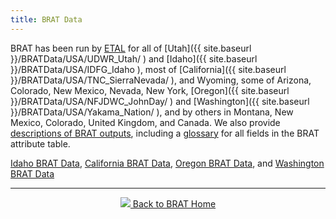 ```yaml
---
title: BRAT Data
---
```


BRAT has been run by [ETAL](http://etal.joewheaton.org/) for all of [Utah]({{ site.baseurl }}/BRATData/USA/UDWR_Utah/ ) and [Idaho]({{ site.baseurl }}/BRATData/USA/IDFG_Idaho ), most of [California]({{ site.baseurl }}/BRATData/USA/TNC_SierraNevada/ ), and Wyoming, some of Arizona, Colorado, New Mexico, Nevada, New York, [Oregon]({{ site.baseurl }}/BRATData/USA/NFJDWC_JohnDay/ ) and  [Washington]({{ site.baseurl }}/BRATData/USA/Yakama_Nation/ ), and by others in Montana, New Mexico, Colorado, United Kingdom, and Canada. We also provide [descriptions of BRAT outputs](/BRATData/Outputs), including a [glossary](BRATData/Outputs/Glossary.html) for all fields in the BRAT attribute table.  

[Idaho BRAT Data](https://usu.box.com/s/prdjqq7jcu7vp3gr255qx4fyob5cnph6),
[California BRAT Data](https://usu.box.com/s/nngn8j4l92wtleob47wzdaoxvb9vdq52),
[Oregon BRAT Data](https://usu.box.com/s/qee873uj2tnt1yzxqxdzn1fuf8gmi5ur), and
[Washington BRAT Data](https://usu.box.com/v/Yakama-Nation-BRAT-Deliverable)

------
<div align="center">
	<a class="hollow button" href="{{ site.baseurl }}/"><img src="{{ site.baseurl }}/assets/images/favicons/favicon-16x16.png">  Back to BRAT Home </a>  
</div>

